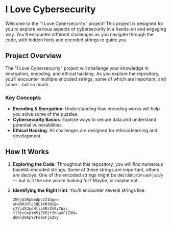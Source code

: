 # I Love Cybersecurity

Welcome to the "I Love Cybersecurity" project! This project is designed for you to explore various aspects of cybersecurity in a hands-on and engaging way. You'll encounter different challenges as you navigate through the code, with hidden hints and encoded strings to guide you.

## Project Overview

The "I Love Cybersecurity" project will challenge your knowledge in encryption, encoding, and ethical hacking. As you explore the repository, you’ll encounter multiple encoded strings, some of which are important, and some... not so much.

### Key Concepts
- **Encoding & Encryption**: Understanding how encoding works will help you solve some of the puzzles.
- **Cybersecurity Basics**: Explore ways to secure data and understand potential vulnerabilities.
- **Ethical Hacking**: All challenges are designed for ethical learning and development.

## How It Works

1. **Exploring the Code**:
   Throughout this repository, you will find numerous base64-encoded strings. Some of these strings are important, others are decoys. One of the encoded strings might be `dW5ldGhpY2FsaGFja2Vy` — but is it the one you’re looking for? Maybe, or maybe not.

2. **Identifying the Right Hint**:
   You’ll encounter several strings like:
   ```plaintext
   ZW5jb2Rpbmdpc2Z1bg==
   cHdkR3Vlc3NCYXNlNjQ=
   c2VjdXJpdHliaXRzZm9yYWxs
   Y29tcGxpYW5jZXRlY2huaXF1ZXM=
   dW5ldGhpY2FsaGFja2Vy
